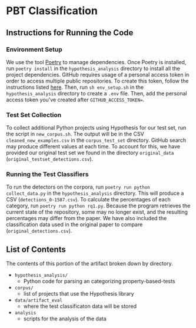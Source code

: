 # PBT Classification

## Instructions for Running the Code

### Environment Setup
We use the tool [Poetry](https://python-poetry.org/) to manage dependencies. Once Poetry is installed, run `poetry install` in the `hypothesis_analysis` directory to install all the project dependencies. 
GitHub requires usage of a personal access token in order to access multiple public repositories. To create this token, follow the instructions listed [here](https://docs.github.com/en/authentication/keeping-your-account-and-data-secure/managing-your-personal-access-tokens). Then, run `sh env_setup.sh` in the `hypothesis_analysis` directory to create a `.env` file. Then, add the personal access token you've created after `GITHUB_ACCESS_TOKEN=`. 


### Test Set Collection
To collect additional Python projects using Hypothesis for our test set, run the script in `new_corpus.sh`. The output will be in the CSV `cleaned_new_examples.csv` in the `corpus_test_set` directory. GitHub search may produce different values at each time. To account for this, we have provided our original test set we found in the directory `original_data` (`original_testset_detections.csv`). 


### Running the Test Classifiers
To run the detectors on the corpora, run `poetry run python collect_data.py` in the `hypothesis_analysis` directory. This will produce a CSV (`detections_0-1587.csv`). To calculate the percentages of each category, run `poetry run python rq1.py`. Because the program retrieves the current state of the repository, some may no longer exist, and the resulting percentages may differ from the paper. We have also included the classification data used in the original paper to compare (`original_detections.csv`). 


## List of Contents 
The contents of this portion of the artifact broken down by directory. 

- `hypothesis_analysis/`
    - Python code for parsing an categorizing property-based-tests 
- `corpus/`
    - list of projects that use the Hypothesis library 
- `data/artifact_eval`
    - where the test classificaton data will be stored
- `analysis`
    - scripts for the analysis of the data

